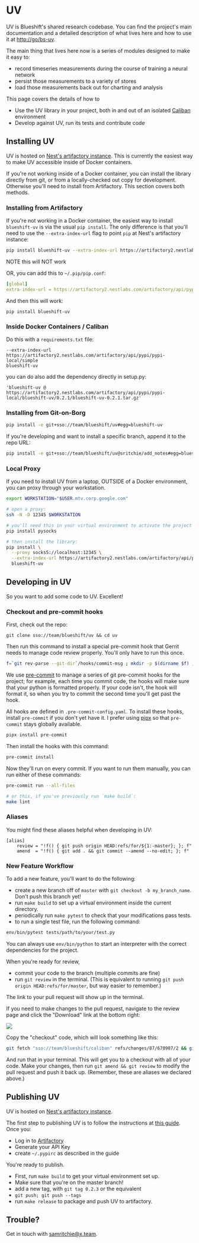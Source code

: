 # UV

UV is Blueshift's shared research codebase. You can find the project's main
documentation and a detailed description of what lives here and how to use it at
<http://go/bs-uv>.

The main thing that lives here now is a series of modules designed to make it
easy to:

- record timeseries measurements during the course of training a neural network
- persist those measurements to a variety of stores
- load those measurements back out for charting and analysis

This page covers the details of how to

- Use the UV library in your project, both in and out of an isolated
  [Caliban](http://go/caliban) environment
- Develop against UV, run its tests and contribute code

## Installing UV

UV is hosted on [Nest's artifactory
instance](https://artifactory2.nestlabs.com/). This is currently the easiest way
to make UV accessible inside of Docker containers.

If you're not working inside of a Docker container, you can install the library
directly from git, or from a locally-checked out copy for development. Otherwise
you'll need to install from Artifactory. This section covers both methods.

### Installing from Artifactory

If you're not working in a Docker container, the easiest way to install
`blueshift-uv` is via the usual `pip install`. The only difference is that
you'll need to use the `--extra-index-url` flag to point `pip` at Nest's
artifactory instance:

```bash
pip install blueshift-uv --extra-index-url https://artifactory2.nestlabs.com/artifactory/api/pypi/pypi-local/simple
```

NOTE this will NOT work

OR, you can add this to `~/.pip/pip.conf`:

```yaml
[global]
extra-index-url = https://artifactory2.nestlabs.com/artifactory/api/pypi/pypi-local/simple
```

And then this will work:

```
pip install blueshift-uv
```

### Inside Docker Containers / Caliban

Do this with a `requirements.txt` file:

```
--extra-index-url https://artifactory2.nestlabs.com/artifactory/api/pypi/pypi-local/simple
blueshift-uv
```

you can do also add the dependency directly in setup.py:

```
'blueshift-uv @ https://artifactory2.nestlabs.com/artifactory/api/pypi/pypi-local/blueshift-uv/0.2.1/blueshift-uv-0.2.1.tar.gz'
```

### Installing from Git-on-Borg

```bash
pip install -e git+sso://team/blueshift/uv#egg=blueshift-uv
```

If you're developing and want to install a specific branch, append it to the
repo URL:

```bash
pip install -e git+sso://team/blueshift/uv@sritchie/add_notes#egg=blueshift-uv
```


### Local Proxy

If you need to install UV from a laptop, OUTSIDE of a Docker environment, you
can proxy through your workstation.

```bash
export WORKSTATION="$USER.mtv.corp.google.com"

# open a proxy:
ssh -N -D 12345 $WORKSTATION

# you'll need this in your virtual environment to activate the project
pip install pysocks

# then install the library:
pip install \
  --proxy socks5://localhost:12345 \
  --extra-index-url https://artifactory2.nestlabs.com/artifactory/api/pypi/pypi-local/simple/ \
  blueshift-uv
```

## Developing in UV

So you want to add some code to UV. Excellent!

### Checkout and pre-commit hooks

First, check out the repo:

```
git clone sso://team/blueshift/uv && cd uv
```

Then run this command to install a special pre-commit hook that Gerrit needs to
manage code review properly. You'll only have to run this once.

```bash
f=`git rev-parse --git-dir`/hooks/commit-msg ; mkdir -p $(dirname $f) ; curl -Lo $f https://gerrit-review.googlesource.com/tools/hooks/commit-msg ; chmod +x $f
```

We use [pre-commit](https://pre-commit.com/) to manage a series of git
pre-commit hooks for the project; for example, each time you commit code, the
hooks will make sure that your python is formatted properly. If your code isn't,
the hook will format it, so when you try to commit the second time you'll get
past the hook.

All hooks are defined in `.pre-commit-config.yaml`. To install these hooks,
install `pre-commit` if you don't yet have it. I prefer using [pipx](https://github.com/pipxproject/pipx) so that `pre-commit` stays globally available.

```bash
pipx install pre-commit
```

Then install the hooks with this command:

```bash
pre-commit install
```

Now they'll run on every commit. If you want to run them manually, you can run either of these commands:

```bash
pre-commit run --all-files

# or this, if you've previously run `make build`:
make lint
```

### Aliases

You might find these aliases helpful when developing in UV:

```
[alias]
	review = "!f() { git push origin HEAD:refs/for/${1:-master}; }; f"
	amend  = "!f() { git add . && git commit --amend --no-edit; }; f"
```

### New Feature Workflow

To add a new feature, you'll want to do the following:

- create a new branch off of `master` with `git checkout -b my_branch_name`.
  Don't push this branch yet!
- run `make build` to set up a virtual environment inside the current directory.
- periodically run `make pytest` to check that your modifications pass tests.
- to run a single test file, run the following command:

```bash
env/bin/pytest tests/path/to/your/test.py
```

You can always use `env/bin/python` to start an interpreter with the correct
dependencies for the project.

When you're ready for review,

- commit your code to the branch (multiple commits are fine)
- run `git review` in the terminal. (This is equivalent to running `git push
  origin HEAD:refs/for/master`, but way easier to remember.)

The link to your pull request will show up in the terminal.

If you need to make changes to the pull request, navigate to the review page and
click the "Download" link at the bottom right:

![](https://screenshot.googleplex.com/4BP8v3TWq4R.png)

Copy the "checkout" code, which will look something like this:

```bash
git fetch "sso://team/blueshift/caliban" refs/changes/87/670987/2 && git checkout FETCH_HEAD
```

And run that in your terminal. This will get you to a checkout with all of your
code. Make your changes, then run `git amend && git review` to modify the pull
request and push it back up. (Remember, these are aliases we declared above.)

## Publishing UV

UV is hosted on [Nest's artifactory
instance](https://artifactory2.nestlabs.com/).

The first step to publishing UV is to follow the instructions at [this
guide](http://go/nest-pypi-local#generating-your-api-key). Once you:

- Log in to [Artifactory](https://artifactory2.nestlabs.com/)
- Generate your API Key
- create `~/.pypirc` as described in the guide

You're ready to publish.

- First, run `make build` to get your virtual environment set up.
- Make sure that you're on the master branch!
- add a new tag, with `git tag 0.2.3` or the equivalent
- `git push; git push --tags`
- run `make release` to package and push UV to artifactory.

## Trouble?

Get in touch with [samritchie@x.team](mailto:samritchie@x.team).
